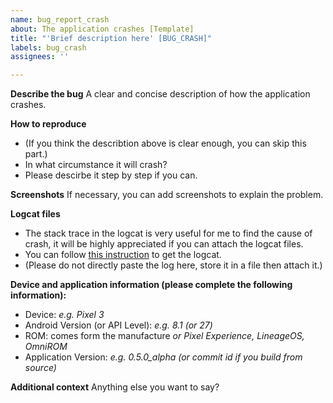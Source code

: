 ```yaml
---
name: bug_report_crash
about: The application crashes [Template]
title: "'Brief description here' [BUG_CRASH]"
labels: bug_crash
assignees: ''

---
```


**Describe the bug**
A clear and concise description of how the application crashes.

**How to reproduce**
- (If you think the describtion above is clear enough, you can skip this part.)
- In what circumstance it will crash?
- Please descirbe it step by step if you can.

**Screenshots**
If necessary, you can add screenshots to explain the problem.

**Logcat files**
- The stack trace in the logcat is very useful for me to find the cause of crash, it will be highly appreciated if you can attach the logcat files.
- You can follow [this instruction](https://github.com/Tyrone-Liu/LongShootAlpha/blob/master/README.md#how-to-get-the-logcat) to get the logcat.
- (Please do not directly paste the log here, store it in a file then attach it.)

**Device and application information (please complete the following information):**
- Device: *e.g. Pixel 3*
- Android Version (or API Level): *e.g. 8.1 (or 27)*
- ROM: comes form the manufacture *or Pixel Experience, LineageOS, OmniROM*
- Application Version: *e.g. 0.5.0_alpha (or commit id if you build from source)*

**Additional context**
Anything else you want to say?

